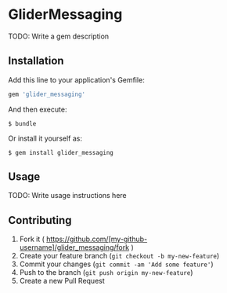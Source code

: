 # GliderMessaging

TODO: Write a gem description

## Installation

Add this line to your application's Gemfile:

```ruby
gem 'glider_messaging'
```

And then execute:

    $ bundle

Or install it yourself as:

    $ gem install glider_messaging

## Usage

TODO: Write usage instructions here

## Contributing

1. Fork it ( https://github.com/[my-github-username]/glider_messaging/fork )
2. Create your feature branch (`git checkout -b my-new-feature`)
3. Commit your changes (`git commit -am 'Add some feature'`)
4. Push to the branch (`git push origin my-new-feature`)
5. Create a new Pull Request

